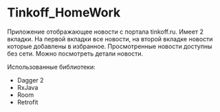 # Tinkoff_HomeWork

Приложение отображающее новости с портала tinkoff.ru.
Имеет 2 вкладки. На первой вкладки все новости, на второй вкладке новости которые добавлены в избранное. 
Просмотренные новости доступны без сети. Можно посмотреть детали новости. 

Использованные библиотеки:
- Dagger 2
- RxJava
- Room 
- Retrofit
